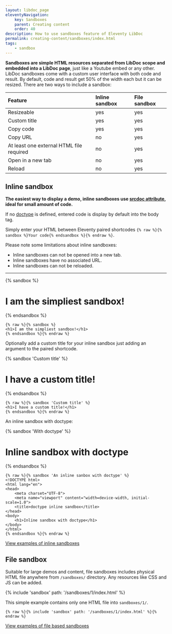 ```yaml
---
layout: libdoc_page
eleventyNavigation:
    key: Sandboxes
    parent: Creating content
    order: 40
description: How to use sandboxes feature of Eleventy LibDoc
permalink: creating-content/sandboxes/index.html
tags:
    - sandbox
---
```


**Sandboxes are simple HTML resources separated from LibDoc scope and embedded into a LibDoc page**, just like a Youtube embed or any other. LibDoc sandboxes come with a custom user interface with both code and result. By default, code and result get 50% of the width each but it can be resized. There are two ways to include a sandbox:


| Feature                                  | Inline sandbox | File sandbox |
|:-----------------------------------------|:---------------|:-------------|
| Resizeable                               | yes            | yes          |
| Custom title                             | yes            | yes          |
| Copy code                                | yes            | yes          |
| Copy URL                                 | no             | yes          |
| At least one external HTML file required | no             | yes          |
| Open in a new tab                        | no             | yes          |
| Reload                                   | no             | yes          |

## Inline sandbox

**The easiest way to display a demo, inline sandboxes use [srcdoc attribute](https://developer.mozilla.org/en-US/docs/Web/API/HTMLIFrameElement/srcdoc), ideal for small amount of code.**

If no [doctype](https://developer.mozilla.org/en-US/docs/Glossary/Doctype) is defined, entered code is display by default into the body tag.

Simply enter your HTML between Eleventy paired shortcodes `{% raw %}{% sandbox %}Your code{% endsandbox %}{% endraw %}`. 

Please note some limitations about inline sandboxes:

* Inline sandboxes can not be opened into a new tab.
* Inline sandboxes have no associated URL.
* Inline sandboxes can not be reloaded.

---

{% sandbox %}
<h1>I am the simpliest sandbox!</h1>
{% endsandbox %}

```liquid
{% raw %}{% sandbox %}
<h1>I am the simpliest sandbox!</h1>
{% endsandbox %}{% endraw %}
```

Optionally add a custom title for your inline sandbox just adding an argument to the paired shortcode.

{% sandbox 'Custom title' %}
<h1>I have a custom title!</h1>
{% endsandbox %}

```liquid
{% raw %}{% sandbox 'Custom title' %}
<h1>I have a custom title!</h1>
{% endsandbox %}{% endraw %}
```

An inline sandbox with doctype:

{% sandbox 'With doctype' %}
<!DOCTYPE html>
<html lang="en">
<head>
    <meta charset="UTF-8">
    <meta name="viewport" content="width=device-width, initial-scale=1.0">
    <title>doctype inline sandbox</title>
</head>
<body>
    <h1>Inline sandbox with doctype</h1>
</body>
</html>
{% endsandbox %}

```liquid
{% raw %}{% sandbox 'An inline sanbox with doctype' %}
<!DOCTYPE html>
<html lang="en">
<head>
    <meta charset="UTF-8">
    <meta name="viewport" content="width=device-width, initial-scale=1.0">
    <title>doctype inline sandbox</title>
</head>
<body>
    <h1>Inline sandbox with doctype</h1>
</body>
</html>
{% endsandbox %}{% endraw %}
```

[View examples of inline sandboxes](/content/creating-content/sandboxes-examples/inline-sandboxes.md)

## File sandbox

Suitable for large demos and content, file sandboxes includes physical HTML file anywhere from `/sandboxes/` directory. Any resources like CSS and JS can be added.

{% include 'sandbox' path: '/sandboxes/1/index.html' %}

This simple example contains only one HTML file into `sandboxes/1/`.

```liquid
{% raw %}{% include 'sandbox' path: '/sandboxes/1/index.html' %}{% endraw %}
```

[View examples of file based sandboxes](/content/creating-content/sandboxes-examples/file-sandboxes.md)